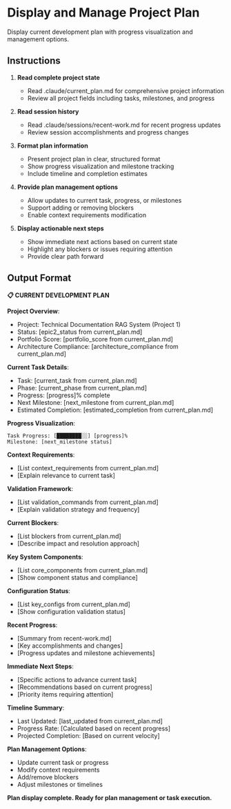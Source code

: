 # Display and Manage Project Plan

Display current development plan with progress visualization and management options.

## Instructions

1. **Read complete project state**
   - Read .claude/current_plan.md for comprehensive project information
   - Review all project fields including tasks, milestones, and progress

2. **Read session history**
   - Read .claude/sessions/recent-work.md for recent progress updates
   - Review session accomplishments and progress changes

3. **Format plan information**
   - Present project plan in clear, structured format
   - Show progress visualization and milestone tracking
   - Include timeline and completion estimates

4. **Provide plan management options**
   - Allow updates to current task, progress, or milestones
   - Support adding or removing blockers
   - Enable context requirements modification

5. **Display actionable next steps**
   - Show immediate next actions based on current state
   - Highlight any blockers or issues requiring attention
   - Provide clear path forward

## Output Format

**📋 CURRENT DEVELOPMENT PLAN**

**Project Overview**:
- Project: Technical Documentation RAG System (Project 1)
- Status: [epic2_status from current_plan.md]
- Portfolio Score: [portfolio_score from current_plan.md]
- Architecture Compliance: [architecture_compliance from current_plan.md]

**Current Task Details**:
- Task: [current_task from current_plan.md]
- Phase: [current_phase from current_plan.md]
- Progress: [progress]% complete
- Next Milestone: [next_milestone from current_plan.md]
- Estimated Completion: [estimated_completion from current_plan.md]

**Progress Visualization**:
```
Task Progress: [████████░░] [progress]%
Milestone: [next_milestone status]
```

**Context Requirements**:
- [List context_requirements from current_plan.md]
- [Explain relevance to current task]

**Validation Framework**:
- [List validation_commands from current_plan.md]
- [Explain validation strategy and frequency]

**Current Blockers**:
- [List blockers from current_plan.md]
- [Describe impact and resolution approach]

**Key System Components**:
- [List core_components from current_plan.md]
- [Show component status and compliance]

**Configuration Status**:
- [List key_configs from current_plan.md]
- [Show configuration validation status]

**Recent Progress**:
- [Summary from recent-work.md]
- [Key accomplishments and changes]
- [Progress updates and milestone achievements]

**Immediate Next Steps**:
- [Specific actions to advance current task]
- [Recommendations based on current progress]
- [Priority items requiring attention]

**Timeline Summary**:
- Last Updated: [last_updated from current_plan.md]
- Progress Rate: [Calculated based on recent progress]
- Projected Completion: [Based on current velocity]

**Plan Management Options**:
- Update current task or progress
- Modify context requirements
- Add/remove blockers
- Adjust milestones or timelines

**Plan display complete. Ready for plan management or task execution.**